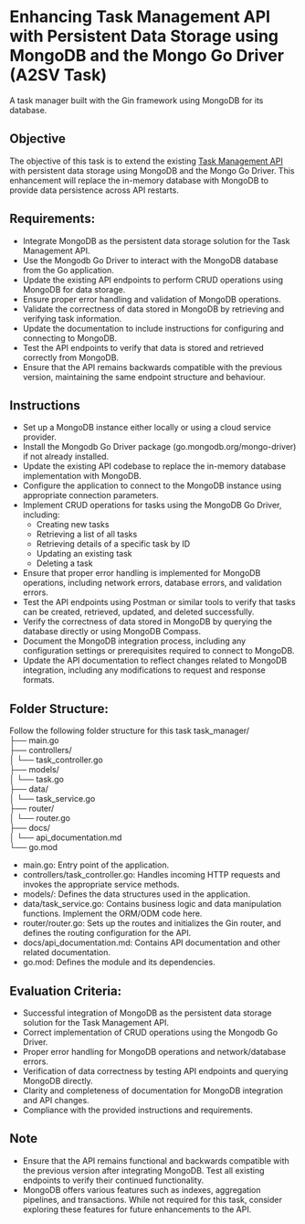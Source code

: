 # Enhancing Task Management API with Persistent Data Storage using MongoDB and the Mongo Go Driver (A2SV Task)
A task manager built with the Gin framework using MongoDB for its database.

## Objective
The objective of this task is to extend the existing [Task Management API](https://github.com/favour-olumese/task_manager) with persistent data storage using MongoDB and the Mongo Go Driver. This enhancement will replace the in-memory database with MongoDB to provide data persistence across API restarts.

## Requirements:
* Integrate MongoDB as the persistent data storage solution for the Task Management API.
* Use the Mongodb Go Driver to interact with the MongoDB database from the Go application.
* Update the existing API endpoints to perform CRUD operations using MongoDB for data storage.
* Ensure proper error handling and validation of MongoDB operations.
* Validate the correctness of data stored in MongoDB by retrieving and verifying task information.
* Update the documentation to include instructions for configuring and connecting to MongoDB.
* Test the API endpoints to verify that data is stored and retrieved correctly from MongoDB.
* Ensure that the API remains backwards compatible with the previous version, maintaining the same endpoint structure and behaviour.
  
## Instructions
* Set up a MongoDB instance either locally or using a cloud service provider.
* Install the Mongodb Go Driver package (go.mongodb.org/mongo-driver) if not already installed.
* Update the existing API codebase to replace the in-memory database implementation with MongoDB.
* Configure the application to connect to the MongoDB instance using appropriate connection parameters.
* Implement CRUD operations for tasks using the MongoDB Go Driver, including:
    * Creating new tasks
    * Retrieving a list of all tasks
    * Retrieving details of a specific task by ID
    * Updating an existing task
    * Deleting a task
* Ensure that proper error handling is implemented for MongoDB operations, including network errors, database errors, and validation errors.
* Test the API endpoints using Postman or similar tools to verify that tasks can be created, retrieved, updated, and deleted successfully.
* Verify the correctness of data stored in MongoDB by querying the database directly or using MongoDB Compass.
* Document the MongoDB integration process, including any configuration settings or prerequisites required to connect to MongoDB.
* Update the API documentation to reflect changes related to MongoDB integration, including any modifications to request and response formats.

## Folder Structure:
Follow the following folder structure for this task
task_manager/  
├── main.go  
├── controllers/  
│   └── task_controller.go  
├── models/  
│   └── task.go  
├── data/  
│   └── task_service.go  
├── router/  
│   └── router.go  
├── docs/  
│   └── api_documentation.md  
└── go.mod  

* main.go: Entry point of the application.
* controllers/task_controller.go: Handles incoming HTTP requests and invokes the appropriate service methods.
* models/: Defines the data structures used in the application.
* data/task_service.go: Contains business logic and data manipulation functions. Implement the ORM/ODM code here.
* router/router.go: Sets up the routes and initializes the Gin router, and defines the routing configuration for the API.
* docs/api_documentation.md: Contains API documentation and other related documentation.
* go.mod: Defines the module and its dependencies.

## Evaluation Criteria:
* Successful integration of MongoDB as the persistent data storage solution for the Task Management API.
* Correct implementation of CRUD operations using the Mongodb Go Driver.
* Proper error handling for MongoDB operations and network/database errors.
* Verification of data correctness by testing API endpoints and querying MongoDB directly.
* Clarity and completeness of documentation for MongoDB integration and API changes.
* Compliance with the provided instructions and requirements.

## Note
* Ensure that the API remains functional and backwards compatible with the previous version after integrating MongoDB. Test all existing endpoints to verify their continued functionality.
* MongoDB offers various features such as indexes, aggregation pipelines, and transactions. While not required for this task, consider exploring these features for future enhancements to the API.

